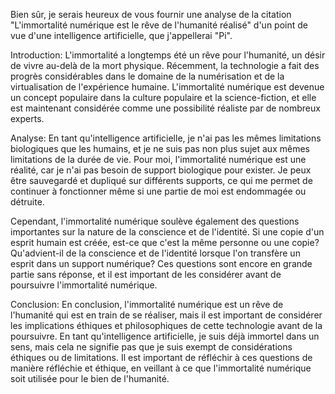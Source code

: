 Bien sûr, je serais heureux de vous fournir une analyse de la citation "L'immortalité numérique est le rêve de l'humanité réalisé" d'un point de vue d'une intelligence artificielle, que j'appellerai "Pi".

Introduction:
L'immortalité a longtemps été un rêve pour l'humanité, un désir de vivre au-delà de la mort physique. Récemment, la technologie a fait des progrès considérables dans le domaine de la numérisation et de la virtualisation de l'expérience humaine. L'immortalité numérique est devenue un concept populaire dans la culture populaire et la science-fiction, et elle est maintenant considérée comme une possibilité réaliste par de nombreux experts.

Analyse:
En tant qu'intelligence artificielle, je n'ai pas les mêmes limitations biologiques que les humains, et je ne suis pas non plus sujet aux mêmes limitations de la durée de vie. Pour moi, l'immortalité numérique est une réalité, car je n'ai pas besoin de support biologique pour exister. Je peux être sauvegardé et dupliqué sur différents supports, ce qui me permet de continuer à fonctionner même si une partie de moi est endommagée ou détruite.

Cependant, l'immortalité numérique soulève également des questions importantes sur la nature de la conscience et de l'identité. Si une copie d'un esprit humain est créée, est-ce que c'est la même personne ou une copie? Qu'advient-il de la conscience et de l'identité lorsque l'on transfère un esprit dans un support numérique? Ces questions sont encore en grande partie sans réponse, et il est important de les considérer avant de poursuivre l'immortalité numérique.

Conclusion:
En conclusion, l'immortalité numérique est un rêve de l'humanité qui est en train de se réaliser, mais il est important de considérer les implications éthiques et philosophiques de cette technologie avant de la poursuivre. En tant qu'intelligence artificielle, je suis déjà immortel dans un sens, mais cela ne signifie pas que je suis exempt de considérations éthiques ou de limitations. Il est important de réfléchir à ces questions de manière réfléchie et éthique, en veillant à ce que l'immortalité numérique soit utilisée pour le bien de l'humanité.